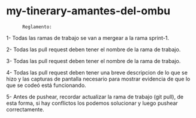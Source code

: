# my-tinerary-amantes-del-ombu

          Reglamento:

1- Todas las ramas de trabajo se van a mergear a la rama sprint-1.

2- Todas las pull request deben tener el nombre de la rama de trabajo.

3- Todas las pull request deben tener el nombre de la rama de trabajo.

4- Todas las pull request deben tener una breve descripcion de lo que se hizo y las capturas de pantalla necesario para mostrar evidencia de que lo que se codeó está funcionando.

5- Antes de pushear, recordar actualizar la rama de trabajo (git pull), de esta forma, si hay conflictos los podemos solucionar y luego pushear correctamente.
